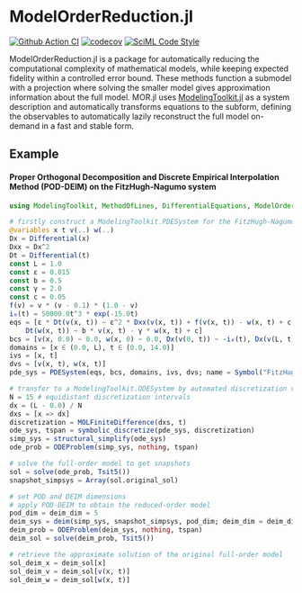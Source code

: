 # ModelOrderReduction.jl

[![Github Action CI](https://github.com/SciML/ModelOrderReduction.jl/actions/workflows/CI.yml/badge.svg)](https://github.com/SciML/ModelOrderReduction.jl/actions/workflows/CI.yml)
[![codecov](https://codecov.io/gh/SciML/ModelOrderReduction.jl/graph/badge.svg)](https://codecov.io/gh/SciML/ModelOrderReduction.jl)
[![SciML Code Style](https://img.shields.io/static/v1?label=code%20style&message=SciML&color=9558b2&labelColor=389826)](https://github.com/SciML/SciMLStyle)

ModelOrderReduction.jl is a package for automatically reducing the computational complexity
of mathematical models, while keeping expected fidelity within a controlled error bound. 
These methods function a submodel with a projection
where solving the smaller model gives approximation information about the full model. 
MOR.jl uses [ModelingToolkit.jl](https://github.com/SciML/ModelingToolkit.jl)
as a system description and automatically transforms equations
to the subform, defining the observables to automatically lazily reconstruct the full
model on-demand in a fast and stable form.

## Example
#### Proper Orthogonal Decomposition and Discrete Empirical Interpolation Method (POD-DEIM) on the FitzHugh-Nagumo system
```julia
using ModelingToolkit, MethodOfLines, DifferentialEquations, ModelOrderReduction

# firstly construct a ModelingToolkit.PDESystem for the FitzHugh-Nagumo model
@variables x t v(..) w(..)
Dx = Differential(x)
Dxx = Dx^2
Dt = Differential(t)
const L = 1.0
const ε = 0.015
const b = 0.5
const γ = 2.0
const c = 0.05
f(v) = v * (v - 0.1) * (1.0 - v)
i₀(t) = 50000.0t^3 * exp(-15.0t)
eqs = [ε * Dt(v(x, t)) ~ ε^2 * Dxx(v(x, t)) + f(v(x, t)) - w(x, t) + c,
    Dt(w(x, t)) ~ b * v(x, t) - γ * w(x, t) + c]
bcs = [v(x, 0.0) ~ 0.0, w(x, 0) ~ 0.0, Dx(v(0, t)) ~ -i₀(t), Dx(v(L, t)) ~ 0.0]
domains = [x ∈ (0.0, L), t ∈ (0.0, 14.0)]
ivs = [x, t]
dvs = [v(x, t), w(x, t)]
pde_sys = PDESystem(eqs, bcs, domains, ivs, dvs; name = Symbol("FitzHugh-Nagumo"))

# transfer to a ModelingToolkit.ODESystem by automated discretization via MethodOfLines
N = 15 # equidistant discretization intervals
dx = (L - 0.0) / N
dxs = [x => dx]
discretization = MOLFiniteDifference(dxs, t)
ode_sys, tspan = symbolic_discretize(pde_sys, discretization)
simp_sys = structural_simplify(ode_sys)
ode_prob = ODEProblem(simp_sys, nothing, tspan)

# solve the full-order model to get snapshots
sol = solve(ode_prob, Tsit5())
snapshot_simpsys = Array(sol.original_sol)

# set POD and DEIM dimensions
# apply POD-DEIM to obtain the reduced-order model
pod_dim = deim_dim = 5
deim_sys = deim(simp_sys, snapshot_simpsys, pod_dim; deim_dim = deim_dim)
deim_prob = ODEProblem(deim_sys, nothing, tspan)
deim_sol = solve(deim_prob, Tsit5())

# retrieve the approximate solution of the original full-order model
sol_deim_x = deim_sol[x]
sol_deim_v = deim_sol[v(x, t)]
sol_deim_w = deim_sol[w(x, t)]
```
